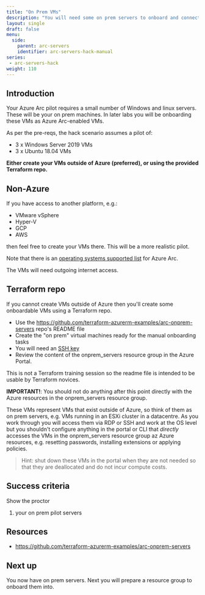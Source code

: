 ```yaml
---
title: "On Prem VMs"
description: "You will need some on prem servers to onboard and connect to Azure as part of the pilot. Create then on the platform of your choice, or spin them up in Azure using our Terraform repo."
layout: single
draft: false
menu:
  side:
    parent: arc-servers
    identifier: arc-servers-hack-manual
series:
 - arc-servers-hack
weight: 110
---
```


## Introduction

Your Azure Arc pilot requires a small number of Windows and linux servers. These will be your on prem machines. In later labs you will be onboarding these VMs as Azure Arc-enabled VMs.

As per the pre-reqs, the hack scenario assumes a pilot of:

* 3 x Windows Server 2019 VMs
* 3 x Ubuntu 18.04 VMs

**Either create your VMs outside of Azure (preferred), or using the provided Terraform repo.**

## Non-Azure

If you have access to another platform, e.g.:

* VMware vSphere
* Hyper-V
* GCP
* AWS

then feel free to create your VMs there. This will be a more realistic pilot.

Note that there is an [operating systems supported list](https://docs.microsoft.com/azure/azure-arc/servers/agent-overview#prerequisites) for Azure Arc.

The VMs will need outgoing internet access.

## Terraform repo

If you cannot create VMs outside of Azure then you'll create some onboardable VMs using a Terraform repo.

* Use the <https://github.com/terraform-azurerm-examples/arc-onprem-servers> repo's README file
* Create the "on prem" virtual machines ready for the manual onboarding tasks
* You will need an [SSH key](https://docs.microsoft.com/azure/virtual-machines/linux/mac-create-ssh-keys)
* Review the content of the onprem_servers resource group in the Azure Portal.

This is not a Terraform training session so the readme file is intended to be usable by Terraform novices.

**IMPORTANT!**: You should not do anything after this point directly with the Azure resources in the onprem\_servers resource group.

These VMs represent VMs that exist outside of Azure, so think of them as on prem servers, e.g. VMs running in an ESXi cluster in a datacentre. As you work through you will access them via RDP or SSH and work at the OS level but you shouldn't configure anything in the portal or CLI that _directly_ accesses the VMs in the onprem_servers resource group az Azure resources, e.g. resetting passwords, installing extensions or applying policies.

> Hint: shut down these VMs in the portal when they are not needed so that they are deallocated and do not incur compute costs.

## Success criteria

Show the proctor

1. your on prem pilot servers

## Resources

* <https://github.com/terraform-azurerm-examples/arc-onprem-servers>

## Next up

You now have on prem servers. Next you will prepare a resource group to onboard them into.
